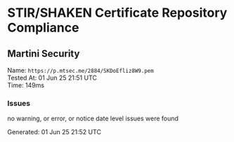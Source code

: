 # STIR/SHAKEN Certificate Repository Compliance

## Martini Security

Name: `https://p.mtsec.me/2884/SKDoEfliz8W9.pem`\
Tested At: 01 Jun 25 21:51 UTC\
Time: 149ms

### Issues

no warning, or error, or notice date level issues were found

Generated: 01 Jun 25 21:52 UTC